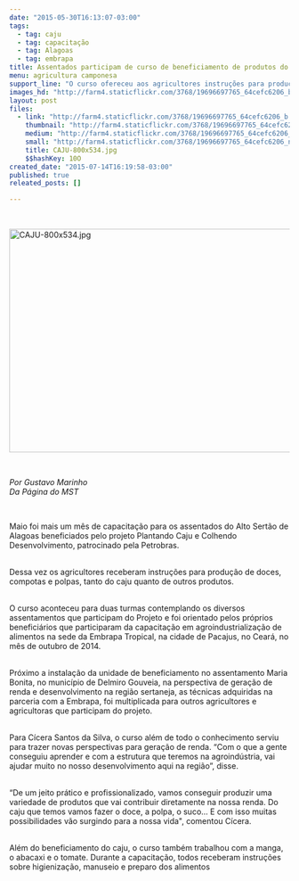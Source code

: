 ```yaml
---
date: "2015-05-30T16:13:07-03:00"
tags:
  - tag: caju
  - tag: capacitação
  - tag: Alagoas
  - tag: embrapa
title: Assentados participam de curso de beneficiamento de produtos do caju
menu: agricultura camponesa
support_line: "O curso ofereceu aos agricultores instruções para produção de doces, compotas e polpas."
images_hd: "http://farm4.staticflickr.com/3768/19696697765_64cefc6206_b.jpg"
layout: post
files:
  - link: "http://farm4.staticflickr.com/3768/19696697765_64cefc6206_b.jpg"
    thumbnail: "http://farm4.staticflickr.com/3768/19696697765_64cefc6206_t.jpg"
    medium: "http://farm4.staticflickr.com/3768/19696697765_64cefc6206_z.jpg"
    small: "http://farm4.staticflickr.com/3768/19696697765_64cefc6206_n.jpg"
    title: CAJU-800x534.jpg
    $$hashKey: 10O
created_date: "2015-07-14T16:19:58-03:00"
published: true
releated_posts: []

---
```

<p>&nbsp;</p>

<p><img alt="CAJU-800x534.jpg" height="401" src="http://farm4.staticflickr.com/3768/19696697765_64cefc6206_b.jpg" width="600" /></p>

<p>&nbsp;</p>

<p><em>Por Gustavo Marinho<br />
Da P&aacute;gina do MST</em></p>

<p>&nbsp;</p>

<p>Maio foi mais um m&ecirc;s de capacita&ccedil;&atilde;o para os assentados do Alto Sert&atilde;o de Alagoas beneficiados pelo projeto Plantando Caju e Colhendo Desenvolvimento, patrocinado pela Petrobras.</p>

<p><br />
Dessa vez os agricultores receberam instru&ccedil;&otilde;es para produ&ccedil;&atilde;o de doces, compotas e polpas, tanto do caju quanto de outros produtos.</p>

<p><br />
O curso aconteceu para duas turmas contemplando os diversos assentamentos que participam do Projeto e foi orientado pelos pr&oacute;prios benefici&aacute;rios que participaram da capacita&ccedil;&atilde;o em agroindustrializa&ccedil;&atilde;o de alimentos na sede da Embrapa Tropical, na cidade de Pacajus, no Cear&aacute;, no m&ecirc;s de outubro de 2014.</p>

<p><br />
Pr&oacute;ximo a instala&ccedil;&atilde;o da unidade de beneficiamento no assentamento Maria Bonita, no munic&iacute;pio de Delmiro Gouveia, na perspectiva de gera&ccedil;&atilde;o de renda e desenvolvimento na regi&atilde;o sertaneja, as t&eacute;cnicas adquiridas na parceria com a Embrapa, foi multiplicada para outros agricultores e agricultoras que participam do projeto.</p>

<p><br />
Para C&iacute;cera Santos da Silva, o curso al&eacute;m de todo o conhecimento serviu para trazer novas perspectivas para gera&ccedil;&atilde;o de renda. &ldquo;Com o que a gente conseguiu aprender e com a estrutura que teremos na agroind&uacute;stria, vai ajudar muito no nosso desenvolvimento aqui na regi&atilde;o&rdquo;, disse.</p>

<p><br />
&ldquo;De um jeito pr&aacute;tico e profissionalizado, vamos conseguir produzir uma variedade de produtos que vai contribuir diretamente na nossa renda. Do caju que temos vamos fazer o doce, a polpa, o suco... E com isso muitas possibilidades v&atilde;o surgindo para a nossa vida&quot;, comentou C&iacute;cera.</p>

<p><br />
Al&eacute;m do beneficiamento do caju, o curso tamb&eacute;m trabalhou com a manga, o abacaxi e o tomate. Durante a capacita&ccedil;&atilde;o, todos receberam instru&ccedil;&otilde;es sobre higieniza&ccedil;&atilde;o, manuseio e preparo dos alimentos</p>
